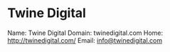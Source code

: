 
# Twine Digital 

Name: Twine Digital 
Domain: twinedigital.com
Home: http://twinedigital.com/
Email: info@twinedigital.com
